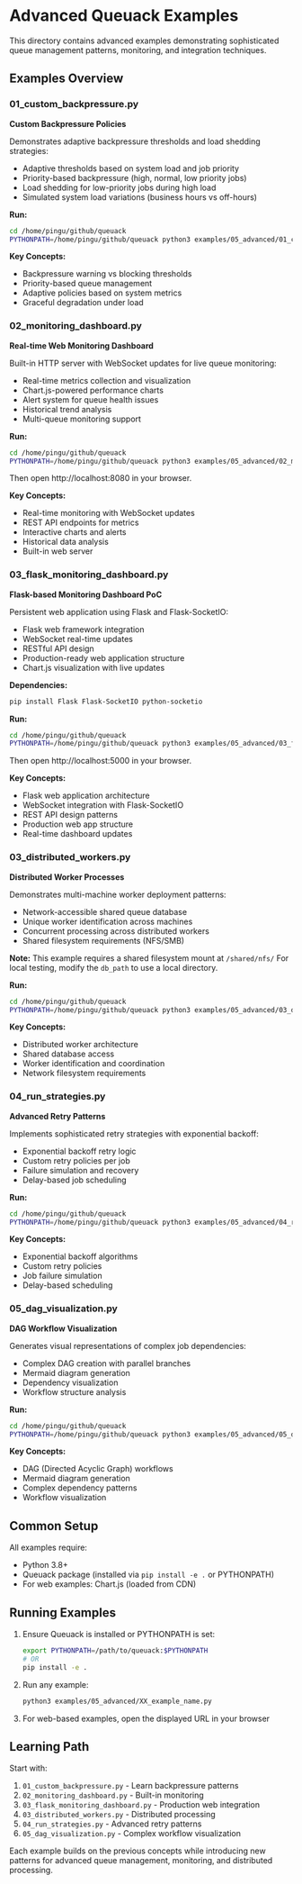 # Advanced Queuack Examples

This directory contains advanced examples demonstrating sophisticated queue management patterns, monitoring, and integration techniques.

## Examples Overview

### 01_custom_backpressure.py
**Custom Backpressure Policies**

Demonstrates adaptive backpressure thresholds and load shedding strategies:
- Adaptive thresholds based on system load and job priority
- Priority-based backpressure (high, normal, low priority jobs)
- Load shedding for low-priority jobs during high load
- Simulated system load variations (business hours vs off-hours)

**Run:**
```bash
cd /home/pingu/github/queuack
PYTHONPATH=/home/pingu/github/queuack python3 examples/05_advanced/01_custom_backpressure.py
```

**Key Concepts:**
- Backpressure warning vs blocking thresholds
- Priority-based queue management
- Adaptive policies based on system metrics
- Graceful degradation under load

### 02_monitoring_dashboard.py
**Real-time Web Monitoring Dashboard**

Built-in HTTP server with WebSocket updates for live queue monitoring:
- Real-time metrics collection and visualization
- Chart.js-powered performance charts
- Alert system for queue health issues
- Historical trend analysis
- Multi-queue monitoring support

**Run:**
```bash
cd /home/pingu/github/queuack
PYTHONPATH=/home/pingu/github/queuack python3 examples/05_advanced/02_monitoring_dashboard.py
```

Then open http://localhost:8080 in your browser.

**Key Concepts:**
- Real-time monitoring with WebSocket updates
- REST API endpoints for metrics
- Interactive charts and alerts
- Historical data analysis
- Built-in web server

### 03_flask_monitoring_dashboard.py
**Flask-based Monitoring Dashboard PoC**

Persistent web application using Flask and Flask-SocketIO:
- Flask web framework integration
- WebSocket real-time updates
- RESTful API design
- Production-ready web application structure
- Chart.js visualization with live updates

**Dependencies:**
```bash
pip install Flask Flask-SocketIO python-socketio
```

**Run:**
```bash
cd /home/pingu/github/queuack
PYTHONPATH=/home/pingu/github/queuack python3 examples/05_advanced/03_flask_monitoring_dashboard.py
```

Then open http://localhost:5000 in your browser.

**Key Concepts:**
- Flask web application architecture
- WebSocket integration with Flask-SocketIO
- REST API design patterns
- Production web app structure
- Real-time dashboard updates

### 03_distributed_workers.py
**Distributed Worker Processes**

Demonstrates multi-machine worker deployment patterns:
- Network-accessible shared queue database
- Unique worker identification across machines
- Concurrent processing across distributed workers
- Shared filesystem requirements (NFS/SMB)

**Note:** This example requires a shared filesystem mount at `/shared/nfs/`
For local testing, modify the `db_path` to use a local directory.

**Run:**
```bash
cd /home/pingu/github/queuack
PYTHONPATH=/home/pingu/github/queuack python3 examples/05_advanced/03_distributed_workers.py
```

**Key Concepts:**
- Distributed worker architecture
- Shared database access
- Worker identification and coordination
- Network filesystem requirements

### 04_run_strategies.py
**Advanced Retry Patterns**

Implements sophisticated retry strategies with exponential backoff:
- Exponential backoff retry logic
- Custom retry policies per job
- Failure simulation and recovery
- Delay-based job scheduling

**Run:**
```bash
cd /home/pingu/github/queuack
PYTHONPATH=/home/pingu/github/queuack python3 examples/05_advanced/04_run_strategies.py
```

**Key Concepts:**
- Exponential backoff algorithms
- Custom retry policies
- Job failure simulation
- Delay-based scheduling

### 05_dag_visualization.py
**DAG Workflow Visualization**

Generates visual representations of complex job dependencies:
- Complex DAG creation with parallel branches
- Mermaid diagram generation
- Dependency visualization
- Workflow structure analysis

**Run:**
```bash
cd /home/pingu/github/queuack
PYTHONPATH=/home/pingu/github/queuack python3 examples/05_advanced/05_dag_visualization.py
```

**Key Concepts:**
- DAG (Directed Acyclic Graph) workflows
- Mermaid diagram generation
- Complex dependency patterns
- Workflow visualization

## Common Setup

All examples require:
- Python 3.8+
- Queuack package (installed via `pip install -e .` or PYTHONPATH)
- For web examples: Chart.js (loaded from CDN)

## Running Examples

1. Ensure Queuack is installed or PYTHONPATH is set:
   ```bash
   export PYTHONPATH=/path/to/queuack:$PYTHONPATH
   # OR
   pip install -e .
   ```

2. Run any example:
   ```bash
   python3 examples/05_advanced/XX_example_name.py
   ```

3. For web-based examples, open the displayed URL in your browser

## Learning Path

Start with:
1. `01_custom_backpressure.py` - Learn backpressure patterns
2. `02_monitoring_dashboard.py` - Built-in monitoring
3. `03_flask_monitoring_dashboard.py` - Production web integration
4. `03_distributed_workers.py` - Distributed processing
5. `04_run_strategies.py` - Advanced retry patterns
6. `05_dag_visualization.py` - Complex workflow visualization

Each example builds on the previous concepts while introducing new patterns for advanced queue management, monitoring, and distributed processing.